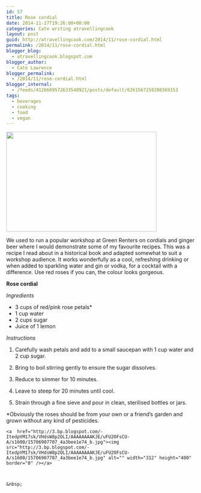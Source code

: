 ```yaml
---
id: 57
title: Rose cordial
date: 2014-11-27T19:26:00+00:00
categories: Cate writing atravellingcook
layout: post
guid: http://atravellingcook.com/2014/11/rose-cordial.html
permalink: /2014/11/rose-cordial.html
blogger_blog:
  - atravellingcook.blogspot.com
blogger_author:
  - Cate Lawrence
blogger_permalink:
  - /2014/11/rose-cordial.html
blogger_internal:
  - /feeds/4126609572633548921/posts/default/6261567259208369153
tags:
  - beverages
  - cooking
  - food
  - vegan
---
```


  <a  href="http://3.bp.blogspot.com/-azc2h814nPE/VHdOzgcjjxI/AAAAAAAAKIY/fkF1emB1wFY/s1600/15704620540_f309a02511_b.jpg"><img src="http://3.bp.blogspot.com/-azc2h814nPE/VHdOzgcjjxI/AAAAAAAAKIY/fkF1emB1wFY/s1600/15704620540_f309a02511_b.jpg" alt="" width="400" height="266" border="0" /></a>








We used to run a popular workshop at Green Renters on cordials and ginger beer where I would demonstrate some of my favourite recipes. This was a recipe I read about in a historical book and adapted somewhat to suit a workshop audience. It works wonderfully as a cool, refreshing drinking or when added to sparkling water and gin or vodka, for a cocktail with a difference. Use red roses if you can, the colour looks gorgeous.



**Rose cordial**

_Ingredients_

  * 3 cups of red/pink rose petals*
  * 1 cup water
  * 2 cups sugar
  * Juice of 1 lemon





  <i>Instructions</i>


  1. <div style="clear: both; display: inline !important; text-align: center;">
      Carefully wash petals and add to a small saucepan with 1 cup water and 2 cup sugar.
    

  2. Bring to boil stirring gently to ensure the sugar dissolves.
  3. Reduce to simmer for 10 minutes.
  4. Leave to steep for 20 minutes until cool.
  5. Strain through a fine sieve and pour in clean, sterilised bottles or jars.


  *Obviously the roses should be from your own or a friend&#8217;s garden and grown without any kind of pesticides. 
  
  
    <a  href="http://3.bp.blogspot.com/-ItedpYM17sk/VHdsW8p2OLI/AAAAAAAAKJE/uFU2OFsCU-A/s1600/15706907707_4a3bee1e74_b.jpg"><img src="http://3.bp.blogspot.com/-ItedpYM17sk/VHdsW8p2OLI/AAAAAAAAKJE/uFU2OFsCU-A/s1600/15706907707_4a3bee1e74_b.jpg" alt="" width="312" height="400" border="0" /></a>
  
  
  
    &nbsp;
  

